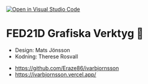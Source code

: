 [![Open in Visual Studio Code](https://classroom.github.com/assets/open-in-vscode-c66648af7eb3fe8bc4f294546bfd86ef473780cde1dea487d3c4ff354943c9ae.svg)](https://classroom.github.com/online_ide?assignment_repo_id=8464548&assignment_repo_type=AssignmentRepo)
# FED21D Grafiska Verktyg 🎨

* Design: Mats Jönsson
* Kodning: Therese Rosvall
- https://github.com/Eraze86/ivarbjornsson
- https://ivarbjornsson.vercel.app/
